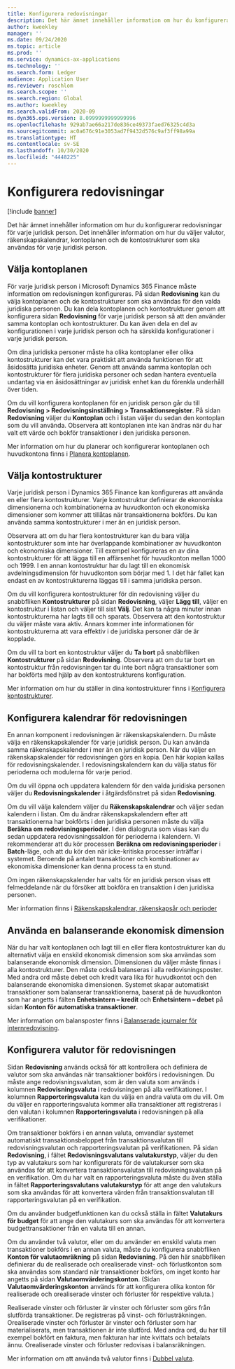 ```yaml
---
title: Konfigurera redovisningar
description: Det här ämnet innehåller information om hur du konfigurerar redovisningar för varje juridisk person. Det innehåller information om hur du väljer valutor, räkenskapskalendrar, kontoplanen och de kontostrukturer som ska användas för varje juridisk person.
author: kweekley
manager: ''
ms.date: 09/24/2020
ms.topic: article
ms.prod: ''
ms.service: dynamics-ax-applications
ms.technology: ''
ms.search.form: Ledger
audience: Application User
ms.reviewer: roschlom
ms.search.scope: ''
ms.search.region: Global
ms.author: kweekley
ms.search.validFrom: 2020-09
ms.dyn365.ops.version: 8.0999999999999996
ms.openlocfilehash: 929ab7ae66a217de836ce49373faed76325c4d3a
ms.sourcegitcommit: ac0a676c91e3053ad7f9432d576c9af3ff98a99a
ms.translationtype: HT
ms.contentlocale: sv-SE
ms.lasthandoff: 10/30/2020
ms.locfileid: "4448225"
---
```

# <a name="configure-ledgers"></a>Konfigurera redovisningar

[!include [banner](../includes/banner.md)]

Det här ämnet innehåller information om hur du konfigurerar redovisningar för varje juridisk person. Det innehåller information om hur du väljer valutor, räkenskapskalendrar, kontoplanen och de kontostrukturer som ska användas för varje juridisk person.

## <a name="selecting-the-chart-of-accounts"></a>Välja kontoplanen

För varje juridisk person i Microsoft Dynamics 365 Finance måste information om redovisningen konfigureras. På sidan **Redovisning** kan du välja kontoplanen och de kontostrukturer som ska användas för den valda juridiska personen. Du kan dela kontoplanen och kontostrukturer genom att konfigurera sidan **Redovisning** för varje juridisk person så att den använder samma kontoplan och kontostrukturer. Du kan även dela en del av konfigurationen i varje juridisk person och ha särskilda konfigurationer i varje juridisk person.

Om dina juridiska personer måste ha olika kontoplaner eller olika kontostrukturer kan det vara praktiskt att använda funktionen för att åsidosätta juridiska enheter. Genom att använda samma kontoplan och kontostrukturer för flera juridiska personer och sedan hantera eventuella undantag via en åsidosättningar av juridisk enhet kan du förenkla underhåll över tiden.

Om du vill konfigurera kontoplanen för en juridisk person går du till **Redovisning \> Redovisningsinställning \> Transaktionsregister**. På sidan **Redovisning** väljer du **Kontoplan** och i listan väljer du sedan den kontoplan som du vill använda. Observera att kontoplanen inte kan ändras när du har valt ett värde och bokför transaktioner i den juridiska personen.

Mer information om hur du planerar och konfigurerar kontoplanen och huvudkontona finns i [Planera kontoplanen](plan-chart-of-accounts.md).

## <a name="selecting-account-structures"></a>Välja kontostrukturer

Varje juridisk person i Dynamics 365 Finance kan konfigureras att använda en eller flera kontostrukturer. Varje kontostruktur definierar de ekonomiska dimensionerna och kombinationerna av huvudkonton och ekonomiska dimensioner som kommer att tillåtas när transaktionerna bokförs. Du kan använda samma kontostrukturer i mer än en juridisk person.

Observera att om du har flera kontostrukturer kan du bara välja kontostrukturer som inte har överlappande kombinationer av huvudkonton och ekonomiska dimensioner. Till exempel konfigureras en av dina kontostrukturer för att lägga till en affärsenhet för huvudkonton mellan 1000 och 1999. I en annan kontostruktur har du lagt till en ekonomisk avdelningsdimension för huvudkonton som börjar med 1. I det här fallet kan endast en av kontostrukturerna läggas till i samma juridiska person.

Om du vill konfigurera kontostrukturer för din redovisning väljer du snabbfliken **Kontostrukturer** på sidan **Redovisning**, väljer **Lägg till**, väljer en kontostruktur i listan och väljer till sist **Välj**. Det kan ta några minuter innan kontostrukturerna har lagts till och sparats. Observera att den kontostruktur du väljer måste vara aktiv. Annars kommer inte informationen för kontostrukturerna att vara effektiv i de juridiska personer där de är kopplade.

Om du vill ta bort en kontostruktur väljer du **Ta bort** på snabbfliken **Kontostrukturer** på sidan **Redovisning**. Observera att om du tar bort en kontostruktur från redovisningen tar du inte bort några transaktioner som har bokförts med hjälp av den kontostrukturens konfiguration.

Mer information om hur du ställer in dina kontostrukturer finns i [Konfigurera kontostrukturer](configure-account-structures.md).

## <a name="configuring-calendars-for-the-ledger"></a>Konfigurera kalendrar för redovisningen

En annan komponent i redovisningen är räkenskapskalendern. Du måste välja en räkenskapskalender för varje juridisk person. Du kan använda samma räkenskapskalender i mer än en juridisk person. När du väljer en räkenskapskalender för redovisningen görs en kopia. Den här kopian kallas för redovisningskalender. I redovisningskalendern kan du välja status för perioderna och modulerna för varje period.

Om du vill öppna och uppdatera kalendern för den valda juridiska personen väljer du **Redovisningskalender** i åtgärdsfönstret på sidan **Redovisning**.

Om du vill välja kalendern väljer du **Räkenskapskalendrar** och väljer sedan kalendern i listan. Om du ändrar räkenskapskalendern efter att transaktionerna har bokförts i den juridiska personen måste du välja **Beräkna om redovisningsperioder**. I den dialogruta som visas kan du sedan uppdatera redovisningssaldon för perioderna i kalendern. Vi rekommenderar att du kör processen **Beräkna om redovisningsperioder** i **Batch**-läge, och att du kör den när icke-kritiska processer inträffar i systemet. Beroende på antalet transaktioner och kombinationer av ekonomiska dimensioner kan denna process ta en stund.

Om ingen räkenskapskalender har valts för en juridisk person visas ett felmeddelande när du försöker att bokföra en transaktion i den juridiska personen.

Mer information finns i [Räkenskapskalendrar, räkenskapsår och perioder](../budgeting/fiscal-calendars-fiscal-years-periods.md)

## <a name="using-a-balancing-financial-dimension"></a>Använda en balanserande ekonomisk dimension

När du har valt kontoplanen och lagt till en eller flera kontostrukturer kan du alternativt välja en enskild ekonomisk dimension som ska användas som balanserande ekonomisk dimension. Dimensionen du väljer måste finnas i alla kontostrukturer. Den måste också balanseras i alla redovisningsposter. Med andra ord måste debet och kredit vara lika för huvudkontot och den balanserande ekonomiska dimensionen. Systemet skapar automatiskt transaktioner som balanserar transaktionerna, baserat på de huvudkonton som har angetts i fälten **Enhetsintern – kredit** och **Enhetsintern – debet** på sidan **Konton för automatiska transaktioner**.

Mer information om balansposter finns i [Balanserade journaler för internredovisning](example-balanced-journals-interunit-accounting.md).

## <a name="configuring-currencies-for-the-ledger"></a>Konfigurera valutor för redovisningen

Sidan **Redovisning** används också för att kontrollera och definiera de valutor som ska användas när transaktioner bokförs i redovisningen. Du måste ange redovisningsvalutan, som är den valuta som används i kolumnen **Redovisningsvaluta** i redovisningen på alla verifikationer. I kolumnen **Rapporteringsvaluta** kan du välja en andra valuta om du vill. Om du väljer en rapporteringsvaluta kommer alla transaktioner att registreras i den valutan i kolumnen **Rapporteringsvaluta** i redovisningen på alla verifikationer.

Om transaktioner bokförs i en annan valuta, omvandlar systemet automatiskt transaktionsbeloppet från transaktionsvalutan till redovisningsvalutan och rapporteringsvalutan på verifikationen. På sidan **Redovisning**, i fältet **Redovisningsvalutans valutakurstyp**, väljer du den typ av valutakurs som har konfigurerats för de valutakurser som ska användas för att konvertera transaktionsvalutan till redovisningsvalutan på en verifikation. Om du har valt en rapporteringsvaluta måste du även ställa in fältet **Rapporteringsvalutans valutakurstyp** för att ange den valutakurs som ska användas för att konvertera värden från transaktionsvalutan till rapporteringsvalutan på en verifikation.

Om du använder budgetfunktionen kan du också ställa in fältet **Valutakurs för budget** för att ange den valutakurs som ska användas för att konvertera budgettransaktioner från en valuta till en annan.

Om du använder två valutor, eller om du använder en enskild valuta men transaktioner bokförs i en annan valuta, måste du konfigurera snabbfliken **Konton för valutaomräkning** på sidan **Redovisning**. På den här snabbfliken definierar du de realiserade och orealiserade vinst- och förlustkonton som ska användas som standard när transaktioner bokförs, om inget konto har angetts på sidan **Valutaomvärderingskonton**. (Sidan **Valutaomvärderingskonton** används för att konfigurera olika konton för realiserade och orealiserade vinster och förluster för respektive valuta.)

Realiserade vinster och förluster är vinster och förluster som görs från slutförda transaktioner. De registreras på vinst- och förlusträkningen. Orealiserade vinster och förluster är vinster och förluster som har materialiserats, men transaktionen är inte slutförd. Med andra ord, du har till exempel bokfört en faktura, men fakturan har inte kvittats och betalats ännu. Orealiserade vinster och förluster redovisas i balansräkningen.

Mer information om att använda två valutor finns i [Dubbel valuta](dual-currency.md).
